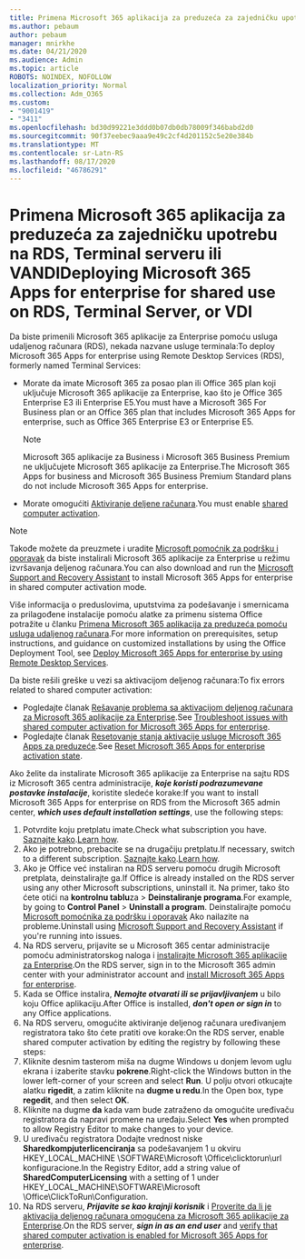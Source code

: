 ```yaml
---
title: Primena Microsoft 365 aplikacija za preduzeća za zajedničku upotrebu na RDS, Terminal serveru ili VANDI
ms.author: pebaum
author: pebaum
manager: mnirkhe
ms.date: 04/21/2020
ms.audience: Admin
ms.topic: article
ROBOTS: NOINDEX, NOFOLLOW
localization_priority: Normal
ms.collection: Adm_O365
ms.custom:
- "9001419"
- "3411"
ms.openlocfilehash: bd30d99221e3ddd0b07db0db78009f346babd2d0
ms.sourcegitcommit: 90f37eebec9aaa9e49c2cf4d201152c5e20e384b
ms.translationtype: MT
ms.contentlocale: sr-Latn-RS
ms.lasthandoff: 08/17/2020
ms.locfileid: "46786291"
---
```

# <a name="deploying-microsoft-365-apps-for-enterprise-for-shared-use-on-rds-terminal-server-or-vdi"></a><span data-ttu-id="0ee01-102">Primena Microsoft 365 aplikacija za preduzeća za zajedničku upotrebu na RDS, Terminal serveru ili VANDI</span><span class="sxs-lookup"><span data-stu-id="0ee01-102">Deploying Microsoft 365 Apps for enterprise for shared use on RDS, Terminal Server, or VDI</span></span>

<span data-ttu-id="0ee01-103">Da biste primenili Microsoft 365 aplikacije za Enterprise pomoću usluga udaljenog računara (RDS), nekada nazvane usluge terminala:</span><span class="sxs-lookup"><span data-stu-id="0ee01-103">To deploy Microsoft 365 Apps for enterprise using Remote Desktop Services (RDS), formerly named Terminal Services:</span></span>
- <span data-ttu-id="0ee01-104">Morate da imate Microsoft 365 za posao plan ili Office 365 plan koji uključuje Microsoft 365 aplikacije za Enterprise, kao što je Office 365 Enterprise E3 ili Enterprise E5.</span><span class="sxs-lookup"><span data-stu-id="0ee01-104">You must have a Microsoft 365 For Business plan or an Office 365 plan that includes Microsoft 365 Apps for enterprise, such as Office 365 Enterprise E3 or Enterprise E5.</span></span>
   > [!NOTE] 
   > <span data-ttu-id="0ee01-105">Microsoft 365 aplikacije za Business i Microsoft 365 Business Premium ne uključujete Microsoft 365 aplikacije za Enterprise.</span><span class="sxs-lookup"><span data-stu-id="0ee01-105">The Microsoft 365 Apps for business and Microsoft 365 Business Premium Standard plans do not include Microsoft 365 Apps for enterprise.</span></span>
- <span data-ttu-id="0ee01-106">Morate omogućiti [Aktiviranje deljene računara](https://docs.microsoft.com/DeployOffice/overview-shared-computer-activation).</span><span class="sxs-lookup"><span data-stu-id="0ee01-106">You must enable [shared computer activation](https://docs.microsoft.com/DeployOffice/overview-shared-computer-activation).</span></span>

> [!NOTE]
> <span data-ttu-id="0ee01-107">Takođe možete da preuzmete i uradite [Microsoft pomoćnik za podršku i oporavak](https://aka.ms/SaRA_OfficeSCA_M365Portal) da biste instalirali Microsoft 365 aplikacije za Enterprise u režimu izvršavanja deljenog računara.</span><span class="sxs-lookup"><span data-stu-id="0ee01-107">You can also download and run the [Microsoft Support and Recovery Assistant](https://aka.ms/SaRA_OfficeSCA_M365Portal) to install Microsoft 365 Apps for enterprise in shared computer activation mode.</span></span>

<span data-ttu-id="0ee01-108">Više informacija o preduslovima, uputstvima za podešavanje i smernicama za prilagođene instalacije pomoću alatke za primenu sistema Office potražite u članku [Primena Microsoft 365 aplikacija za preduzeća pomoću usluga udaljenog računara](https://docs.microsoft.com/DeployOffice/deploy-microsoft-365-apps-remote-desktop-services).</span><span class="sxs-lookup"><span data-stu-id="0ee01-108">For more information on prerequisites, setup instructions, and guidance on customized installations by using the Office Deployment Tool, see [Deploy Microsoft 365 Apps for enterprise by using Remote Desktop Services](https://docs.microsoft.com/DeployOffice/deploy-microsoft-365-apps-remote-desktop-services).</span></span>

<span data-ttu-id="0ee01-109">Da biste rešili greške u vezi sa aktivacijom deljenog računara:</span><span class="sxs-lookup"><span data-stu-id="0ee01-109">To fix errors related to shared computer activation:</span></span>
- <span data-ttu-id="0ee01-110">Pogledajte članak [Rešavanje problema sa aktivacijom deljenog računara za Microsoft 365 aplikacije za Enterprise](https://docs.microsoft.com/DeployOffice/troubleshoot-shared-computer-activation).</span><span class="sxs-lookup"><span data-stu-id="0ee01-110">See [Troubleshoot issues with shared computer activation for Microsoft 365 Apps for enterprise](https://docs.microsoft.com/DeployOffice/troubleshoot-shared-computer-activation).</span></span>
- <span data-ttu-id="0ee01-111">Pogledajte članak [Resetovanje stanja aktivacije usluge Microsoft 365 Apps za preduzeće](https://go.microsoft.com/fwlink/?linkid=2109218).</span><span class="sxs-lookup"><span data-stu-id="0ee01-111">See [Reset Microsoft 365 Apps for enterprise activation state](https://go.microsoft.com/fwlink/?linkid=2109218).</span></span>

<span data-ttu-id="0ee01-112">Ako želite da instalirate Microsoft 365 aplikacije za Enterprise na sajtu RDS iz Microsoft 365 centra administracije, ***koje koristi podrazumevane postavke instalacije***, koristite sledeće korake:</span><span class="sxs-lookup"><span data-stu-id="0ee01-112">If you want to install Microsoft 365 Apps for enterprise on RDS from the Microsoft 365 admin center, ***which uses default installation settings***, use the following steps:</span></span>

1.    <span data-ttu-id="0ee01-113">Potvrdite koju pretplatu imate.</span><span class="sxs-lookup"><span data-stu-id="0ee01-113">Check what subscription you have.</span></span> <span data-ttu-id="0ee01-114">[Saznajte kako](https://docs.microsoft.com/microsoft-365/admin/admin-overview/what-subscription-do-i-have).</span><span class="sxs-lookup"><span data-stu-id="0ee01-114">[Learn how](https://docs.microsoft.com/microsoft-365/admin/admin-overview/what-subscription-do-i-have).</span></span>
2.    <span data-ttu-id="0ee01-115">Ako je potrebno, prebacite se na drugačiju pretplatu.</span><span class="sxs-lookup"><span data-stu-id="0ee01-115">If necessary, switch to a different subscription.</span></span> <span data-ttu-id="0ee01-116">[Saznajte kako](https://docs.microsoft.com/microsoft-365/commerce/subscriptions/switch-to-a-different-plan).</span><span class="sxs-lookup"><span data-stu-id="0ee01-116">[Learn how](https://docs.microsoft.com/microsoft-365/commerce/subscriptions/switch-to-a-different-plan).</span></span>
3.    <span data-ttu-id="0ee01-117">Ako je Office već instaliran na RDS serveru pomoću drugih Microsoft pretplata, deinstalirajte ga.</span><span class="sxs-lookup"><span data-stu-id="0ee01-117">If Office is already installed on the RDS server using any other Microsoft subscriptions, uninstall it.</span></span> <span data-ttu-id="0ee01-118">Na primer, tako što ćete otići na **kontrolnu tablu**za  >  **Deinstaliranje programa**.</span><span class="sxs-lookup"><span data-stu-id="0ee01-118">For example, by going to **Control Panel** > **Uninstall a program**.</span></span> <span data-ttu-id="0ee01-119">Deinstalirajte pomoću [Microsoft pomoćnika za podršku i oporavak](https://aka.ms/SARA-OfficeUninstall-Alchemy) Ako nailazite na probleme.</span><span class="sxs-lookup"><span data-stu-id="0ee01-119">Uninstall using [Microsoft Support and Recovery Assistant](https://aka.ms/SARA-OfficeUninstall-Alchemy) if you're running into issues.</span></span>
4.    <span data-ttu-id="0ee01-120">Na RDS serveru, prijavite se u Microsoft 365 centar administracije pomoću administratorskog naloga i [instalirajte Microsoft 365 aplikacije za Enterprise](https://portal.office.com/OLS/MySoftware.aspx).</span><span class="sxs-lookup"><span data-stu-id="0ee01-120">On the RDS server, sign in to the Microsoft 365 admin center with your administrator account and [install Microsoft 365 Apps for enterprise](https://portal.office.com/OLS/MySoftware.aspx).</span></span>
5.    <span data-ttu-id="0ee01-121">Kada se Office instalira, ***Nemojte otvarati ili se prijavljivanjem*** u bilo koju Office aplikaciju.</span><span class="sxs-lookup"><span data-stu-id="0ee01-121">After Office is installed, ***don't open or sign in*** to any Office applications.</span></span>
6.    <span data-ttu-id="0ee01-122">Na RDS serveru, omogućite aktiviranje deljenog računara uređivanjem registratora tako što ćete pratiti ove korake:</span><span class="sxs-lookup"><span data-stu-id="0ee01-122">On the RDS server, enable shared computer activation by editing the registry by following these steps:</span></span>
   1. <span data-ttu-id="0ee01-123">Kliknite desnim tasterom miša na dugme Windows u donjem levom uglu ekrana i izaberite stavku **pokrene**.</span><span class="sxs-lookup"><span data-stu-id="0ee01-123">Right-click the Windows button in the lower left-corner of your screen and select **Run**.</span></span> <span data-ttu-id="0ee01-124">U polju otvori otkucajte alatku **rigedit**, a zatim kliknite na **dugme u redu**.</span><span class="sxs-lookup"><span data-stu-id="0ee01-124">In the Open box, type **regedit**, and then select **OK**.</span></span>
   2. <span data-ttu-id="0ee01-125">Kliknite na dugme **da** kada vam bude zatraženo da omogućite uređivaču registratora da napravi promene na uređaju.</span><span class="sxs-lookup"><span data-stu-id="0ee01-125">Select **Yes** when prompted to allow Registry Editor to make changes to your device.</span></span>
   3. <span data-ttu-id="0ee01-126">U uređivaču registratora Dodajte vrednost niske **Sharedkompjuterlicenciranja** sa podešavanjem 1 u okviru HKEY_LOCAL_MACHINE \SOFTWARE\Microsoft \Office\clicktorun\url konfiguracione.</span><span class="sxs-lookup"><span data-stu-id="0ee01-126">In the Registry Editor, add a string value of **SharedComputerLicensing** with a setting of 1 under HKEY_LOCAL_MACHINE\SOFTWARE\Microsoft \Office\ClickToRun\Configuration.</span></span>
   4. <span data-ttu-id="0ee01-127">Na RDS serveru, ***Prijavite se kao krajnji korisnik*** i [Proverite da li je aktivacija deljenog računara omogućena za Microsoft 365 aplikacije za Enterprise](https://docs.microsoft.com/DeployOffice/troubleshoot-shared-computer-activation#verify-that-activation-for-microsoft-365-apps-succeeded).</span><span class="sxs-lookup"><span data-stu-id="0ee01-127">On the RDS server, ***sign in as an end user*** and [verify that shared computer activation is enabled for Microsoft 365 Apps for enterprise](https://docs.microsoft.com/DeployOffice/troubleshoot-shared-computer-activation#verify-that-activation-for-microsoft-365-apps-succeeded).</span></span>

